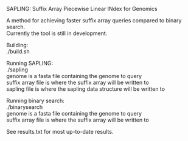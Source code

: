 SAPLING: Suffix Array Piecewise Linear INdex for Genomics  
  
A method for achieving faster suffix array queries compared to binary search.  
Currently the tool is still in development.  
  
Building:  
./build.sh  
  
Running SAPLING:  
./sapling <genome>  <suffix array file>  <sapling file>  
    genome is a fasta file containing the genome to query  
    suffix array file is where the suffix array will be written to  
    sapling file is where the sapling data structure will be written to  
  
Running binary search:  
./binarysearch <genome>  <suffix array file>  
    genome is a fasta file containing the genome to query  
    suffix array file is where the suffix array will be written to  
  
See results.txt for most up-to-date results.  
